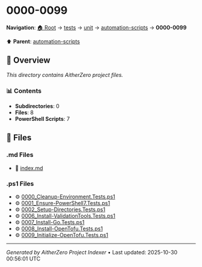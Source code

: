 # 0000-0099

**Navigation**: [🏠 Root](../../../../index.md) → [tests](../../../index.md) → [unit](../../index.md) → [automation-scripts](../index.md) → **0000-0099**

⬆️ **Parent**: [automation-scripts](../index.md)

## 📖 Overview

*This directory contains AitherZero project files.*

### 📊 Contents

- **Subdirectories**: 0
- **Files**: 8
- **PowerShell Scripts**: 7

## 📄 Files

### .md Files

- 📝 [index.md](./index.md)

### .ps1 Files

- ⚙️ [0000_Cleanup-Environment.Tests.ps1](./0000_Cleanup-Environment.Tests.ps1)
- ⚙️ [0001_Ensure-PowerShell7.Tests.ps1](./0001_Ensure-PowerShell7.Tests.ps1)
- ⚙️ [0002_Setup-Directories.Tests.ps1](./0002_Setup-Directories.Tests.ps1)
- ⚙️ [0006_Install-ValidationTools.Tests.ps1](./0006_Install-ValidationTools.Tests.ps1)
- ⚙️ [0007_Install-Go.Tests.ps1](./0007_Install-Go.Tests.ps1)
- ⚙️ [0008_Install-OpenTofu.Tests.ps1](./0008_Install-OpenTofu.Tests.ps1)
- ⚙️ [0009_Initialize-OpenTofu.Tests.ps1](./0009_Initialize-OpenTofu.Tests.ps1)

---

*Generated by AitherZero Project Indexer* • Last updated: 2025-10-30 00:56:01 UTC


